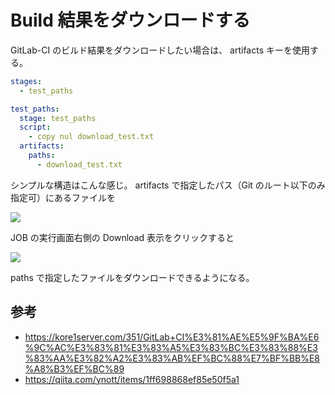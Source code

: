 # Build 結果をダウンロードする

<!-- SUMMARY:Build 結果をダウンロードする -->

GitLab-CI のビルド結果をダウンロードしたい場合は、
artifacts キーを使用する。

```yml
stages:
  - test_paths

test_paths:
  stage: test_paths
  script:
    - copy nul download_test.txt
  artifacts:
    paths:
      - download_test.txt
```

シンプルな構造はこんな感じ。
artifacts で指定したパス（Git のルート以下のみ指定可）にあるファイルを

![](https://gyazo.com/20b577c43516838842c37dd3176c729f.png)

JOB の実行画面右側の Download 表示をクリックすると

![](https://gyazo.com/8878a97f8159232c822147f01aa87f2d.png)

paths で指定したファイルをダウンロードできるようになる。

## 参考

- https://kore1server.com/351/GitLab+CI%E3%81%AE%E5%9F%BA%E6%9C%AC%E3%83%81%E3%83%A5%E3%83%BC%E3%83%88%E3%83%AA%E3%82%A2%E3%83%AB%EF%BC%88%E7%BF%BB%E8%A8%B3%EF%BC%89
- https://qiita.com/ynott/items/1ff698868ef85e50f5a1
